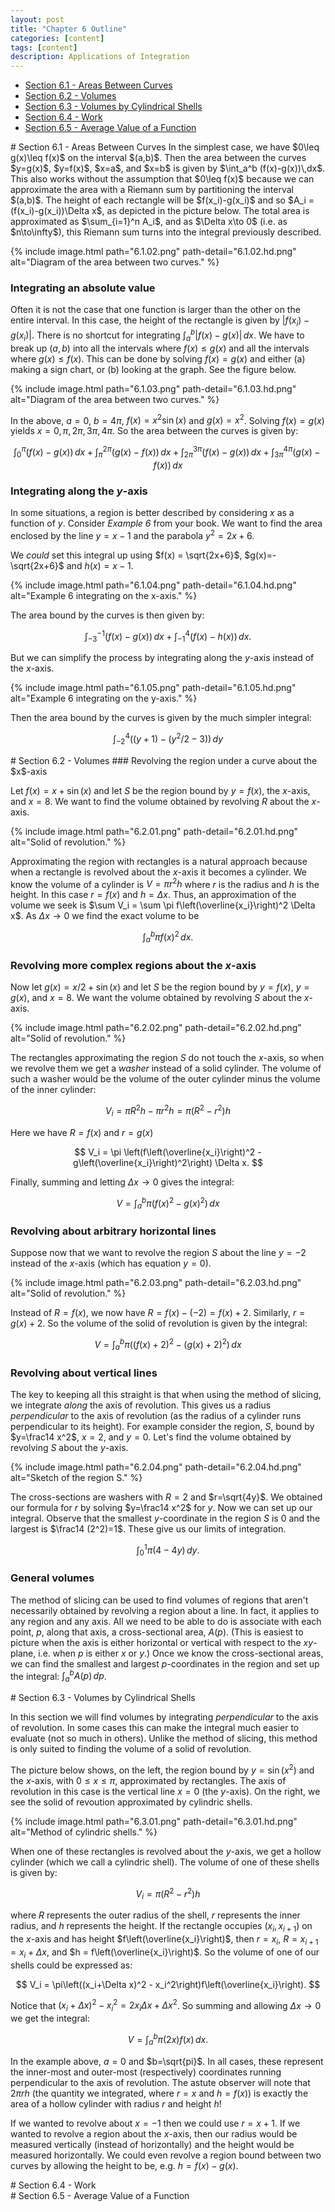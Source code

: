 ```yaml
---
layout: post
title: "Chapter 6 Outline"
categories: [content]
tags: [content]
description: Applications of Integration
---
```

* [Section 6.1 - Areas Between Curves](#s1)
* [Section 6.2 - Volumes](#s2)
* [Section 6.3 - Volumes by Cylindrical Shells](#s3)
* [Section 6.4 - Work](#s4)
* [Section 6.5 - Average Value of a Function](#s5)

<div id='s1'/>
# Section 6.1 - Areas Between Curves
In the simplest case, we have $0\leq g(x)\leq f(x)$ on the interval $(a,b)$. Then the area between the curves $y=g(x)$, $y=f(x)$, $x=a$, and $x=b$ is given by $\int_a^b (f(x)-g(x))\,dx$. This also works without the assumption that $0\leq f(x)$ because we can approximate the area with a Riemann sum by partitioning the interval $(a,b)$. The height of each rectangle will be $f(x_i)-g(x_i)$ and so $A_i = (f(x_i)-g(x_i))\Delta x$, as depicted in the picture below. The total area is approximated as $\sum_{i=1}^n A_i$, and as $\Delta x\to 0$ (i.e. as $n\to\infty$), this Riemann sum turns into the integral previously described.

{% include image.html path="6.1.02.png" path-detail="6.1.02.hd.png" alt="Diagram of the area between two curves." %}

### Integrating an absolute value
Often it is not the case that one function is larger than the other on the entire interval. In this case, the height of the rectangle is given by $\vert f(x_i)-g(x_i)\vert$. There is no shortcut for integrating $\int_a^b\vert f(x)-g(x)\vert\,dx$. We have to break up $(a,b)$ into all the intervals where $f(x)\leq g(x)$ and all the intervals where $g(x)\leq f(x)$. This can be done by solving $f(x)=g(x)$ and either (a) making a sign chart, or (b) looking at the graph. See the figure below.

{% include image.html path="6.1.03.png" path-detail="6.1.03.hd.png" alt="Diagram of the area between two curves." %}

In the above, $a=0$, $b=4\pi$, $f(x)=x^2\sin(x)$ and $g(x)=x^2$. Solving $f(x)=g(x)$ yields $x=0,\pi,2\pi,3\pi,4\pi$. So the area between the curves is given by:

$$\int_0^\pi (f(x)-g(x))\,dx + \int_\pi^{2\pi} (g(x)-f(x))\,dx + \int_{2\pi}^{3\pi} (f(x)-g(x))\,dx + \int_{3\pi}^{4\pi} (g(x)-f(x))\,dx$$

### Integrating along the $y$-axis
In some situations, a region is better described by considering $x$ as a function of $y$. Consider *Example 6* from your book. We want to find the area enclosed by the line $y = x-1$ and the parabola $y^2 = 2x+6$.

We *could* set this integral up using $f(x) = \sqrt{2x+6}$, $g(x)=-\sqrt{2x+6}$ and $h(x)=x-1$.

{% include image.html path="6.1.04.png" path-detail="6.1.04.hd.png" alt="Example 6 integrating on the x-axis." %}

The area bound by the curves is then given by:

$$\int_{-3}^{-1}(f(x)-g(x))\,dx + \int_{-1}^4 (f(x)-h(x))\,dx.$$

But we can simplify the process by integrating along the $y$-axis instead of the $x$-axis.

{% include image.html path="6.1.05.png" path-detail="6.1.05.hd.png" alt="Example 6 integrating on the y-axis." %}

Then the area bound by the curves is given by the much simpler integral:

$$\int_{-2}^4 \left((y+1) - (y^2/2- 3)\right)\,dy$$

<div id='s2'/>
# Section 6.2 - Volumes
### Revolving the region under a curve about the $x$-axis

Let $f(x) = x + \sin(x)$ and let $S$ be the region bound by $y=f(x)$, the $x$-axis, and $x=8$. We want to find the volume obtained by revolving $R$ about the $x$-axis.

{% include image.html path="6.2.01.png" path-detail="6.2.01.hd.png" alt="Solid of revolution." %}

Approximating the region with rectangles is a natural approach because when a rectangle is revolved about the $x$-axis it becomes a cylinder. We know the volume of a cylinder is $V = \pi r^2h$ where $r$ is the radius and $h$ is the height. In this case $r = f(x)$ and $h = \Delta x$. Thus, an approximation of the volume we seek is $\sum V_i = \sum \pi f\left(\overline{x_i}\right)^2 \Delta x$. As $\Delta x\to 0$ we find the exact volume to be

$$\int_a^b \pi f(x)^2\,dx.$$

### Revolving more complex regions about the $x$-axis

Now let $g(x) = x/2 + \sin(x)$ and let $S$ be the region bound by $y=f(x)$, $y=g(x)$, and $x=8$. We want the volume obtained by revolving $S$ about the $x$-axis.

{% include image.html path="6.2.02.png" path-detail="6.2.02.hd.png" alt="Solid of revolution." %}

The rectangles approximating the region $S$ do not touch the $x$-axis, so when we revolve them we get a *washer* instead of a solid cylinder. The volume of such a washer would be the volume of the outer cylinder minus the volume of the inner cylinder:

$$ V_i = \pi R^2 h - \pi r^2 h = \pi (R^2-r^2) h $$

Here we have $R = f(x)$ and $r = g(x)$

$$ V_i = \pi \left(f\left(\overline{x_i}\right)^2 - g\left(\overline{x_i}\right)^2\right) \Delta x. $$

Finally, summing and letting $\Delta x\to 0$ gives the integral:

$$ V = \int_a^b \pi\left(f(x)^2-g(x)^2\right)\,dx $$

### Revolving about arbitrary horizontal lines

Suppose now that we want to revolve the region $S$ about the line $y=-2$ instead of the $x$-axis (which has equation $y=0$).

{% include image.html path="6.2.03.png" path-detail="6.2.03.hd.png" alt="Solid of revolution." %}

Instead of $R = f(x)$, we now have $R = f(x) - (-2) = f(x) + 2$. Similarly, $r = g(x) + 2$. So the volume of the solid of revolution is given by the integral:  

$$ V = \int_a^b \pi\left((f(x)+2)^2-(g(x)+2)^2\right)\,dx $$

### Revolving about vertical lines

The key to keeping all this straight is that when using the method of slicing, we integrate *along* the axis of revolution. This gives us a radius *perpendicular* to the axis of revolution (as the radius of a cylinder runs perpendicular to its height). For example consider the region, $S$, bound by $y=\frac14 x^2$, $x=2$, and $y=0$. Let's find the volume obtained by revolving $S$ about the $y$-axis.

{% include image.html path="6.2.04.png" path-detail="6.2.04.hd.png" alt="Sketch of the region S." %}

The cross-sections are washers with $R=2$ and $r=\sqrt{4y}$. We obtained our formula for $r$ by solving $y=\frac14 x^2$ for $y$. Now we can set up our integral. Observe that the smallest $y$-coordinate in the region $S$ is $0$ and the largest is $\frac14 (2^2)=1$. These give us our limits of integration.

$$ \int_0^1 \pi(4-4y)\,dy. $$

### General volumes

The method of slicing can be used to find volumes of regions that aren't necessarily obtained by revolving a region about a line. In fact, it applies to any region and any axis. All we need to be able to do is associate with each point, $p$, along that axis, a cross-sectional area, $A(p)$. (This is easiest to picture when the axis is either horizontal or vertical with respect to the $xy$-plane, i.e. when $p$ is either $x$ or $y$.) Once we know the cross-sectional areas, we can find the smallest and largest $p$-coordinates in the region and set up the integral: $\int_a^b A(p)\,dp$.

<div id='s3'/>
# Section 6.3 - Volumes by Cylindrical Shells

In this section we will find volumes by integrating *perpendicular* to the axis of revolution. In some cases this can make the integral much easier to evaluate (not so much in others). Unlike the method of slicing, this method is only suited to finding the volume of a solid of revolution.

The picture below shows, on the left, the region bound by $y=\sin(x^2)$ and the $x$-axis, with $0\leq x\leq\pi$, approximated by rectangles. The axis of revolution in this case is the vertical line $x=0$ (the $y$-axis). On the right, we see the solid of revoution approximated by cylindric shells.

{% include image.html path="6.3.01.png" path-detail="6.3.01.hd.png" alt="Method of cylindric shells." %}

When one of these rectangles is revolved about the $y$-axis, we get a hollow cylinder (which we call a cylindric shell). The volume of one of these shells is given by:

$$ V_i = \pi\left(R^2-r^2)h $$

where $R$ represents the outer radius of the shell, $r$ represents the inner radius, and $h$ represents the height. If the rectangle occupies $(x_i,x_{i+1})$ on the $x$-axis and has height $f\left(\overline{x_i}\right)$, then $r = x_i$, $R = x_{i+1} = x_i + \Delta x$, and $h = f\left(\overline{x_i}\right)$. So the volume of one of our shells could be expressed as:

$$ V_i = \pi\left((x_i+\Delta x)^2 - x_i^2\right)f\left(\overline{x_i}\right). $$

Notice that $(x_i+\Delta x)^2 - x_i^2 = 2x_i\Delta x + \Delta x^2$. So summing and allowing $\Delta x\to 0$ we get the integral:

$$ V = \int_a^b \pi(2x) f(x)\,dx. $$

In the example above, $a=0$ and $b=\sqrt{pi}$. In all cases, these represent the inner-most and outer-most (respectively) coordinates running perpendicular to the axis of revolution. The astute observer will note that $2\pi r h$ (the quantity we integrated, where $r=x$ and $h=f(x)$) is exactly the area of a hollow cylinder with radius $r$ and height $h$!

If we wanted to revolve about $x=-1$ then we could use $r = x + 1$. If we wanted to revolve a region about the $x$-axis, then our radius would be measured vertically (instead of horizontally) and the height would be measured horizontally. We could even revolve a region bound between two curves by allowing the height to be, e.g. $h = f(x)-g(x)$.

<div id='s4'/>
# Section 6.4 - Work

<div id='s5'/>
# Section 6.5 - Average Value of a Function
